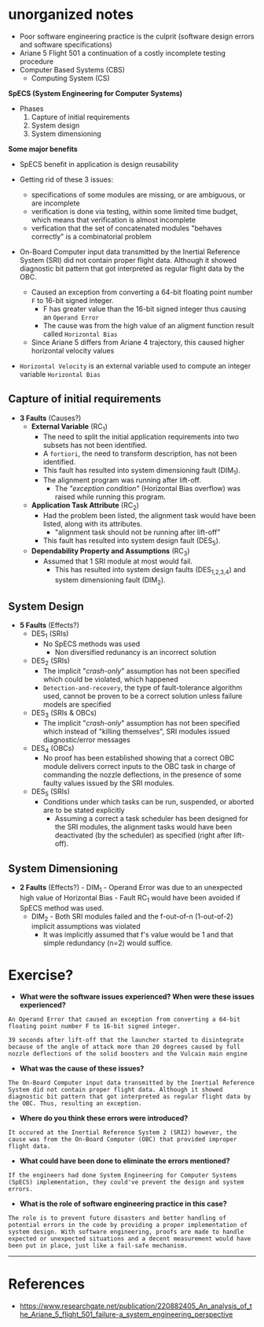 # unorganized notes
- Poor software engineering practice is the culprit (software design errors and software specifications)
- Ariane 5 Flight 501 a continuation of a costly incomplete testing procedure
- Computer Based Systems (CBS)
	- Computing System (CS)

**SpECS (System Engineering for Computer Systems)**
- Phases
	1. Capture of initial requirements
	2. System design
	3. System dimensioning

**Some major benefits**
- SpECS benefit in application is design reusability
- Getting rid of these 3 issues:
	- specifications of some modules are missing, or are ambiguous, or are incomplete
	- verification is done via testing, within some limited time budget, which means that verification is almost incomplete
	- verfication that the set of concatenated modules "behaves correctly" is a combinatorial problem

- On-Board Computer input data transmitted by the Inertial Reference System (SRI) did not contain proper flight data. Although it showed diagnostic bit pattern that got interpreted as regular flight data by the OBC. 
	- Caused an exception from converting a 64-bit floating point number `F` to 16-bit signed integer.
		- F has greater value than the 16-bit signed integer thus causing an `Operand Error`
		- The cause was from the high value of an aligment function result called `Horizontal Bias`
	- Since Ariane 5 differs from Ariane 4 trajectory, this caused higher horizontal velocity values
- `Horizontal Velocity` is an external variable used to compute an integer variable `Horizontal Bias`

## Capture of initial requirements
- **3 Faults** (Causes?)
	- **External Variable**  (RC<sub>1</sub>)
		- The need to split the initial application requirements into two subsets has not been identified.
		- A `fortiori`, the need to transform description, has not been identified.
		- This fault has resulted into system dimensioning fault (DIM<sub>1</sub>).
		- The alignment program was running after lift-off.
			- The *"exception condition"* (Horizontal Bias overflow) was raised while running this program.
	- **Application Task Attribute**  (RC<sub>2</sub>)
		- Had the problem been listed, the alignment task would have been listed, along with its attributes.
			- "alignment task should not be running after lift-off"
		- This fault has resulted into system design fault  (DES<sub>5</sub>).
	- **Dependability Property and Assumptions**  (RC<sub>3</sub>)
		- Assumed that 1 SRI module at most would fail.
			- This has resulted into system design faults  (DES<sub>1,2,3,4</sub>) and system dimensioning fault (DIM<sub>2</sub>).

## System Design
- **5 Faults** (Effects?)
	- DES<sub>1</sub> (SRIs)
		- No SpECS methods was used
			- Non diversified redunancy is an incorrect solution
	- DES<sub>2</sub> (SRIs)
		- The implicit "*crash-only*" assumption has not been specified which could be violated, which happened
		- `Detection-and-recovery`, the type of fault-tolerance algorithm used, cannot be proven to be a correct solution unless failure models are specified
	- DES<sub>3</sub> (SRIs & OBCs)
		- The implicit "*crash-only*" assumption has not been specified which instead of "killing themselves", SRI modules issued diagnostic/error messages
	- DES<sub>4</sub> (OBCs)
		- No proof has been established showing that a correct OBC module delivers correct inputs to the OBC task in charge of commanding the nozzle deflections, in the presence of some faulty values issued by the SRI modules.
	- DES<sub>5</sub> (SRIs)
		- Conditions under which tasks can be run, suspended, or aborted are to be stated explicitly
			- Assuming a correct a task scheduler has been designed for the SRI modules, the alignment tasks would have been deactivated (by the scheduler)  as specified (right after lift-off).

## System Dimensioning
- **2 Faults** (Effects?)
		- DIM<sub>1</sub> - Operand Error was due to an unexpected high value of Horizontal Bias
		- Fault RC<sub>1</sub> would have been avoided if SpECS method was used.
	- DIM<sub>2</sub> - Both SRI modules failed and the f-out-of-n (1-out-of-2) implicit assumptions was violated
		- It was implicitly assumed that f's value would be 1 and that simple redundancy (n=2) would suffice.

# Exercise?
- **What were the software issues experienced? When were these issues experienced?** 
```
An Operand Error that caused an exception from converting a 64-bit floating point number F to 16-bit signed integer.
```
```
39 seconds after lift-off that the launcher started to disintegrate because of the angle of attack more than 20 degrees caused by full nozzle deflections of the solid boosters and the Vulcain main engine
```

- **What was the cause of these issues?**  
```
The On-Board Computer input data transmitted by the Inertial Reference System did not contain proper flight data. Although it showed diagnostic bit pattern that got interpreted as regular flight data by the OBC. Thus, resulting an exception.
```

- **Where do you think these errors were introduced?**  
```
It occured at the Inertial Reference System 2 (SRI2) however, the cause was from the On-Board Computer (OBC) that provided improper flight data.
```

- **What could have been done to eliminate the errors mentioned?**  
```
If the engineers had done System Engineering for Computer Systems (SpECS) implementation, they could've prevent the design and system errors.
```

- **What is the role of software engineering practice in this case?**
```
The role is to prevent future disasters and better handling of potential errors in the code by providing a proper implementation of system design. With software engineering, proofs are made to handle expected or unexpected situations and a decent measurement would have been put in place, just like a fail-safe mechanism.
```

----
# References
- https://www.researchgate.net/publication/220882405_An_analysis_of_the_Ariane_5_flight_501_failure-a_system_engineering_perspective